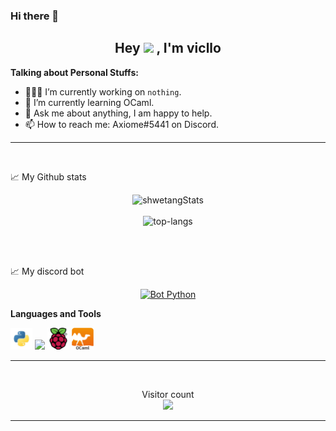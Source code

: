 ### Hi there 👋

<h2 align="center">Hey <img src="https://media.giphy.com/media/hvRJCLFzcasrR4ia7z/giphy.gif" width="25px"> , I'm vicllo</a></h2>


**Talking about Personal Stuffs:**

- 👨🏽‍💻  I’m currently working on `nothing`.
- 🌱  I’m currently learning OCaml. 
- 💬  Ask me about anything, I am happy to help.
- 📫  How to reach me: Axiome#5441 on Discord.

***

 <br>

📈 My Github stats <br />
<p align="center">
  <img src="https://github-readme-stats.vercel.app/api?username=vicllo&theme=dark&show_icons=true" alt="shwetangStats" />  
  <br />
  <br />
  <img src="https://github-readme-stats.vercel.app/api/top-langs/?username=vicllo&layout=compact&theme=dark" alt="top-langs" />
</p>


<br>

<br>

📈 My discord bot <br />
<p align="center">
   <a href="https://top.gg/bot/689934968285298808">
  <img src="https://top.gg/api/widget/689934968285298808.svg" alt="Bot Python" />
  </a>
 </p>


**Languages and Tools**

<code><img height="35rem" src="https://raw.githubusercontent.com/github/explore/80688e429a7d4ef2fca1e82350fe8e3517d3494d/topics/python/python.png"></code>
<code><img height="35rem" src="https://avatars.githubusercontent.com/u/667583?s=200&v=4"></code>
<code><img height="35rem" src="https://raw.githubusercontent.com/github/explore/80688e429a7d4ef2fca1e82350fe8e3517d3494d/topics/raspberry-pi/raspberry-pi.png"></code>
<code><img height="35rem" src="https://raw.githubusercontent.com/github/explore/f5a57d438b9deec8a209ade5fea3977349ffa2db/topics/ocaml/ocaml.png"></code>
***

<br />

<p align="center"> 
  Visitor count<br>
  <img src="https://profile-counter.glitch.me/vicllo/count.svg" />
</p>

-----

<!--
**vicllo/vicllo** is a ✨ _special_ ✨ repository because its `README.md` (this file) appears on your GitHub profile.

Here are some ideas to get you started:

- 🔭 I’m currently working on ...
- 🌱 I’m currently learning ...
- 👯 I’m looking to collaborate on ...
- 🤔 I’m looking for help with ...
- 💬 Ask me about ...
- 📫 How to reach me: ...
- 😄 Pronouns: ...
- ⚡ Fun fact: ...
-->
